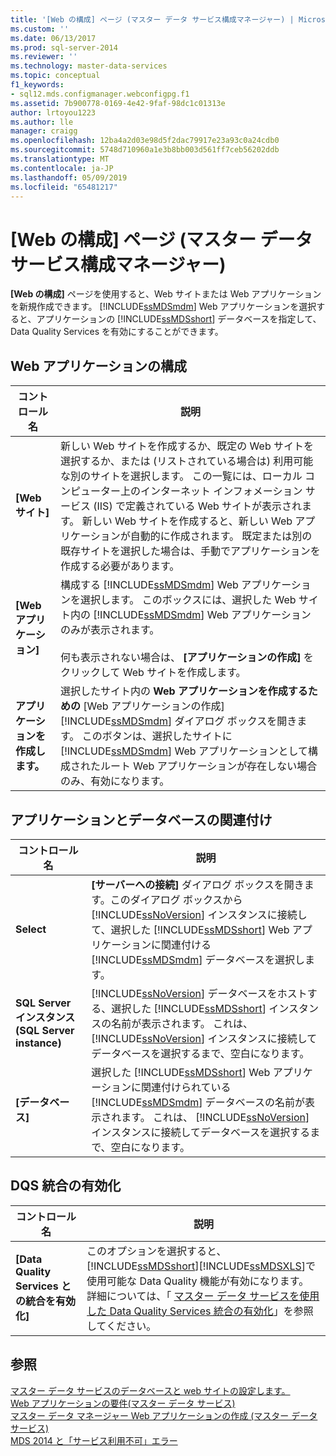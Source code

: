```yaml
---
title: '[Web の構成] ページ (マスター データ サービス構成マネージャー) | Microsoft Docs'
ms.custom: ''
ms.date: 06/13/2017
ms.prod: sql-server-2014
ms.reviewer: ''
ms.technology: master-data-services
ms.topic: conceptual
f1_keywords:
- sql12.mds.configmanager.webconfigpg.f1
ms.assetid: 7b900778-0169-4e42-9faf-98dc1c01313e
author: lrtoyou1223
ms.author: lle
manager: craigg
ms.openlocfilehash: 12ba4a2d03e98d5f2dac79917e23a93c0a24cdb0
ms.sourcegitcommit: 5748d710960a1e3b8bb003d561ff7ceb56202ddb
ms.translationtype: MT
ms.contentlocale: ja-JP
ms.lasthandoff: 05/09/2019
ms.locfileid: "65481217"
---
```

# <a name="web-configuration-page-master-data-services-configuration-manager"></a>[Web の構成] ページ (マスター データ サービス構成マネージャー)
  **[Web の構成]** ページを使用すると、Web サイトまたは Web アプリケーションを新規作成できます。 [!INCLUDE[ssMDSmdm](../includes/ssmdsmdm-md.md)] Web アプリケーションを選択すると、アプリケーションの [!INCLUDE[ssMDSshort](../includes/ssmdsshort-md.md)] データベースを指定して、Data Quality Services を有効にすることができます。  
  
## <a name="configure-the-web-application"></a>Web アプリケーションの構成  
  
|コントロール名|説明|  
|------------------|-----------------|  
|**[Web サイト]**|新しい Web サイトを作成するか、既定の Web サイトを選択するか、または (リストされている場合は) 利用可能な別のサイトを選択します。 この一覧には、ローカル コンピューター上のインターネット インフォメーション サービス (IIS) で定義されている Web サイトが表示されます。 新しい Web サイトを作成すると、新しい Web アプリケーションが自動的に作成されます。 既定または別の既存サイトを選択した場合は、手動でアプリケーションを作成する必要があります。|  
|**[Web アプリケーション]**|構成する [!INCLUDE[ssMDSmdm](../includes/ssmdsmdm-md.md)] Web アプリケーションを選択します。 このボックスには、選択した Web サイト内の [!INCLUDE[ssMDSmdm](../includes/ssmdsmdm-md.md)] Web アプリケーションのみが表示されます。<br /><br /> 何も表示されない場合は、 **[アプリケーションの作成]** をクリックして Web サイトを作成します。|  
|**アプリケーションを作成します。**|選択したサイト内の **Web アプリケーションを作成するための** [Web アプリケーションの作成] [!INCLUDE[ssMDSmdm](../includes/ssmdsmdm-md.md)] ダイアログ ボックスを開きます。 このボタンは、選択したサイトに [!INCLUDE[ssMDSmdm](../includes/ssmdsmdm-md.md)] Web アプリケーションとして構成されたルート Web アプリケーションが存在しない場合のみ、有効になります。|  
  
## <a name="associate-application-with-database"></a>アプリケーションとデータベースの関連付け  
  
|コントロール名|説明|  
|------------------|-----------------|  
|**Select**|**[サーバーへの接続]** ダイアログ ボックスを開きます。このダイアログ ボックスから [!INCLUDE[ssNoVersion](../includes/ssnoversion-md.md)] インスタンスに接続して、選択した [!INCLUDE[ssMDSshort](../includes/ssmdsshort-md.md)] Web アプリケーションに関連付ける [!INCLUDE[ssMDSmdm](../includes/ssmdsmdm-md.md)] データベースを選択します。|  
|**SQL Server インスタンス (SQL Server instance)**|[!INCLUDE[ssNoVersion](../includes/ssnoversion-md.md)] データベースをホストする、選択した [!INCLUDE[ssMDSshort](../includes/ssmdsshort-md.md)] インスタンスの名前が表示されます。 これは、 [!INCLUDE[ssNoVersion](../includes/ssnoversion-md.md)] インスタンスに接続してデータベースを選択するまで、空白になります。|  
|**[データベース]**|選択した [!INCLUDE[ssMDSshort](../includes/ssmdsshort-md.md)] Web アプリケーションに関連付けられている [!INCLUDE[ssMDSmdm](../includes/ssmdsmdm-md.md)] データベースの名前が表示されます。 これは、 [!INCLUDE[ssNoVersion](../includes/ssnoversion-md.md)] インスタンスに接続してデータベースを選択するまで、空白になります。|  
  
## <a name="enable-dqs-integration"></a>DQS 統合の有効化  
  
|コントロール名|説明|  
|------------------|-----------------|  
|**[Data Quality Services との統合を有効化]**|このオプションを選択すると、 [!INCLUDE[ssMDSshort](../includes/ssmdsshort-md.md)][!INCLUDE[ssMDSXLS](../includes/ssmdsxls-md.md)]で使用可能な Data Quality 機能が有効になります。 詳細については、「 [マスター データ サービスを使用した Data Quality Services 統合の有効化](install-windows/enable-data-quality-services-integration-with-master-data-services.md)」を参照してください。|  
  
## <a name="see-also"></a>参照  
 [マスター データ サービスのデータベースと web サイトの設定します。](../../2014/master-data-services/set-up-the-database-and-website-for-master-data-services.md)   
 [Web アプリケーションの要件&#40;マスター データ サービス&#41;](install-windows/web-application-requirements-master-data-services.md)   
 [マスター データ マネージャー Web アプリケーションの作成 &#40;マスター データ サービス&#41;](install-windows/create-a-master-data-manager-web-application-master-data-services.md)   
 [MDS 2014 と「サービス利用不可」エラー](https://blogs.msdn.com/b/womeninanalytics/archive/2015/08/19/mds-2014-and-service-unavailable-error.aspx)  
  
  
